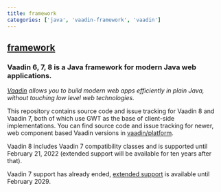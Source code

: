 ```yaml
---
title: framework
categories: ['java', 'vaadin-framework', 'vaadin']
---
```

## [framework](https://github.com/vaadin/framework)

### Vaadin 6, 7, 8   is a Java framework for modern Java web applications.


*[Vaadin](https://vaadin.com) allows you to build modern web apps efficiently in plain Java, without touching low level web technologies.*

This repository contains source code and issue tracking for Vaadin 8 and Vaadin 7, both of which use GWT as the base of client-side implementations. You can find source code and issue tracking for newer, web component based Vaadin versions in [vaadin/platform](https://github.com/vaadin/platform).

Vaadin 8 includes Vaadin 7 compatibility classes and is supported until February 21, 2022 (extended support will be available for ten years after that).

Vaadin 7 support has already ended, [extended support](https://vaadin.com/support/vaadin-7-extended-maintenance) is available until February 2029.
